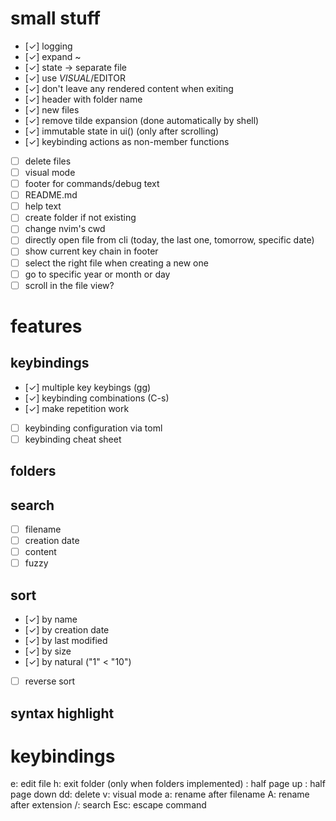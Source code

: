 
# small stuff
* [✓] logging
* [✓] expand ~
* [✓] state -> separate file
* [✓] use $VISUAL/$EDITOR
* [✓] don't leave any rendered content when exiting
* [✓] header with folder name
* [✓] new files
* [✓] remove tilde expansion (done automatically by shell)
* [✓] immutable state in ui() (only after scrolling)
* [✓] keybinding actions as non-member functions
* [ ] delete files
* [ ] visual mode
* [ ] footer for commands/debug text
* [ ] README.md
* [ ] help text
* [ ] create folder if not existing
* [ ] change nvim's cwd
* [ ] directly open file from cli (today, the last one, tomorrow, specific date)
* [ ] show current key chain in footer
* [ ] select the right file when creating a new one
* [ ] go to specific year or month or day
* [ ] scroll in the file view?

# features

## keybindings
* [✓] multiple key keybings (gg)
* [✓] keybinding combinations (C-s)
* [✓] make repetition work
* [ ] keybinding configuration via toml
* [ ] keybinding cheat sheet

## folders

## search
* [ ] filename
* [ ] creation date
* [ ] content
* [ ] fuzzy

## sort
* [✓] by name
* [✓] by creation date
* [✓] by last modified
* [✓] by size
* [✓] by natural ("1" < "10")
* [ ] reverse sort

## syntax highlight

# keybindings

e: edit file
h: exit folder (only when folders implemented)
<C-u>: half page up
<C-d>: half page down
dd: delete
v: visual mode
a: rename after filename
A: rename after extension
/: search
Esc: escape command

